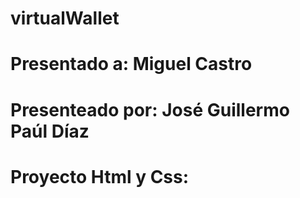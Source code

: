 # virtualWallet
# Presentado a: Miguel Castro
# Presenteado por: José Guillermo Paúl Díaz

# Proyecto Html y Css:
